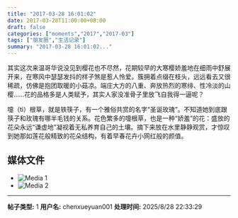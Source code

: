 ```yaml
---
title: "2017-03-28 16:01:02"
date: 2017-03-28T11:00:00+08:00
draft: false
categories: ["moments","2017","2017-03"]
tags: ["朋友圈","生活记录"]
summary: "2017-03-28 16:01:02..."
---
```


其实这次来温哥华说没见到樱花也不尽然，花期较早的大寒樱娇羞地在细雨中舒展开来，在寒风中瑟瑟发抖的样子煞是惹人怜爱。簇拥着点缀在枝头，远远看去又很稀疏，仿佛是抱团取暖的小菇凉。端庄大方的八重、奔放热烈的寒绯、性冷淡的山樱……花的品格多是人类赋予，其实人家没准骨子里放飞自我得一逼呢？

嚏（tì）根草，就是铁筷子，有一个雅俗共赏的名字“圣诞玫瑰”。不知道她到底跟筷子和玫瑰有哪半毛钱的关系。花色繁多的嚏根草，也是一种“娇羞”的花：盛放的花朵永远“谦虚地”凝视着无私养育自己的土壤。摘下来放在水里静静观赏，才惊叹到她那如莲花般精致的花朵结构，有着早春花卉小网红般的颜值。

## 媒体文件

- ![Media 1](/Moments/photos/2017-03-28/201703281601020.jpg)
- ![Media 2](/Moments/photos/2017-03-28/201703281601021.jpg)

---

**帖子类型:** 1
**用户名:** chenxueyuan001
**处理时间:** 2025/8/28 22:33:29